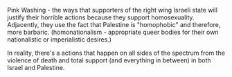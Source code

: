 Pink Washing - the ways that supporters of the right wing Israeli state will justify their horrible actions because they support homosexuality. Adjacently, they use the fact that Palestine is "homophobic" and therefore, more barbaric. (homonationalism - appropriate queer bodies for their own nationalistic or imperialistic desires.)

In reality, there's a actions that happen on all sides of the spectrum from the violence of death and total support (and everything in between) in both Israel and Palestine. 
